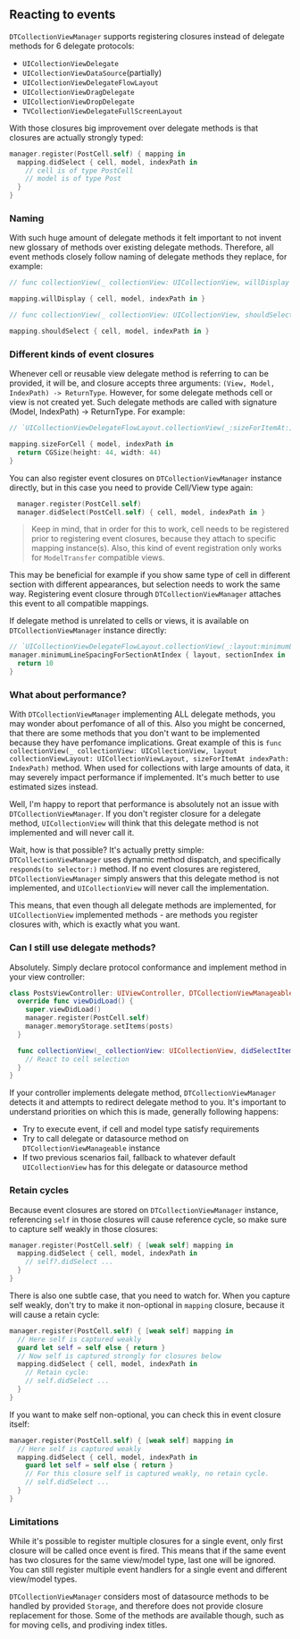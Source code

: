 ## Reacting to events

`DTCollectionViewManager` supports registering closures instead of delegate methods for 6 delegate protocols:

* `UICollectionViewDelegate`
* `UICollectionViewDataSource`(partially)
* `UICollectionViewDelegateFlowLayout`
* `UICollectionViewDragDelegate`
* `UICollectionViewDropDelegate`
* `TVCollectionViewDelegateFullScreenLayout`

With those closures big improvement over delegate methods is that closures are actually strongly typed:

```swift
manager.register(PostCell.self) { mapping in
  mapping.didSelect { cell, model, indexPath in
    // cell is of type PostCell
    // model is of type Post
  }
}
```

### Naming

With such huge amount of delegate methods it felt important to not invent new glossary of methods over existing delegate methods. Therefore, all event methods closely follow naming of delegate methods they replace, for example:

```swift
// func collectionView(_ collectionView: UICollectionView, willDisplay cell: UICollectionViewCell, forItemAt indexPath: IndexPath)

mapping.willDisplay { cell, model, indexPath in }

// func collectionView(_ collectionView: UICollectionView, shouldSelectItemAt indexPath: IndexPath) -> Bool

mapping.shouldSelect { cell, model, indexPath in }
```

### Different kinds of event closures

Whenever cell or reusable view delegate method is referring to can be provided, it will be, and closure accepts three arguments: `(View, Model, IndexPath) -> ReturnType`. However, for some delegate methods cell or view is not created yet. Such delegate methods are called with signature (Model, IndexPath) -> ReturnType. For example:

```swift
// `UICollectionViewDelegateFlowLayout.collectionView(_:sizeForItemAt:)`

mapping.sizeForCell { model, indexPath in
  return CGSize(height: 44, width: 44)
}
```

You can also register event closures on `DTCollectionViewManager` instance directly, but in this case you need to provide Cell/View type again:

```swift
  manager.register(PostCell.self)
  manager.didSelect(PostCell.self) { cell, model, indexPath in }
```

> Keep in mind, that in order for this to work, cell needs to be registered prior to registering event closures, because they attach to specific mapping instance(s). Also, this kind of event registration only works for `ModelTransfer` compatible views.

This may be beneficial for example if you show same type of cell in different section with different appearances, but selection needs to work the same way. Registering event closure through `DTCollectionViewManager` attaches this event to all compatible mappings.

If delegate method is unrelated to cells or views, it is available on `DTCollectionViewManager` instance directly:

```swift
// `UICollectionViewDelegateFlowLayout.collectionView(_:layout:minimumLineSpacingForSectionAt:)`
manager.minimumLineSpacingForSectionAtIndex { layout, sectionIndex in
  return 10
}
```

### What about performance?

With `DTCollectionViewManager` implementing ALL delegate methods, you may wonder about perfomance of all of this. Also you might be concerned, that there are some methods that you don't want to be implemented because they have perfomance implications. Great example of this is `func collectionView(_ collectionView: UICollectionView, layout collectionViewLayout: UICollectionViewLayout, sizeForItemAt indexPath: IndexPath)` method. When used for collections with large amounts of data, it may severely impact performance if implemented. It's much better to use estimated sizes instead.

Well, I'm happy to report that performance is absolutely not an issue with `DTCollectionViewManager`. If you don't register closure for a delegate method, `UICollectionView` will think that this delegate method is not implemented and will never call it.

Wait, how is that possible? It's actually pretty simple: `DTCollectionViewManager` uses dynamic method dispatch, and specifically `responds(to selector:)` method. If no event closures are registered, `DTCollectionViewManager` simply answers that this delegate method is not implemented, and `UICollectionView` will never call the implementation.

This means, that even though all delegate methods are implemented, for `UICollectionView` implemented methods - are methods you register closures with, which is exactly what you want.

### Can I still use delegate methods?

Absolutely. Simply declare protocol conformance and implement method in your view controller:

```swift
class PostsViewController: UIViewController, DTCollectionViewManageable, UICollectionViewDelegate {
  override func viewDidLoad() {
    super.viewDidLoad()
    manager.register(PostCell.self)
    manager.memoryStorage.setItems(posts)
  }

  func collectionView(_ collectionView: UICollectionView, didSelectItemAt indexPath: IndexPath) {
    // React to cell selection
  }
}
```

If your controller implements delegate method, `DTCollectionViewManager` detects it and attempts to redirect delegate method to you. It's important to understand priorities on which this is made, generally following happens:

* Try to execute event, if cell and model type satisfy requirements
* Try to call delegate or datasource method on `DTCollectionViewManageable` instance
* If two previous scenarios fail, fallback to whatever default `UICollectionView` has for this delegate or datasource method

### Retain cycles

Because event closures are stored on `DTCollectionViewManager` instance, referencing `self` in those closures will cause reference cycle, so make sure to capture self weakly in those closures:

```swift
manager.register(PostCell.self) { [weak self] mapping in
  mapping.didSelect { cell, model, indexPath in
    // self?.didSelect ...
  }
}
```

There is also one subtle case, that you need to watch for. When you capture self weakly, don't try to make it non-optional in `mapping` closure, because it will cause a retain cycle:

```swift
manager.register(PostCell.self) { [weak self] mapping in
  // Here self is captured weakly
  guard let self = self else { return }
  // Now self is captured strongly for closures below
  mapping.didSelect { cell, model, indexPath in
    // Retain cycle:
    // self.didSelect ...
  }
}
```

If you want to make self non-optional, you can check this in event closure itself:

```swift
manager.register(PostCell.self) { [weak self] mapping in
  // Here self is captured weakly
  mapping.didSelect { cell, model, indexPath in
    guard let self = self else { return }
    // For this closure self is captured weakly, no retain cycle.
    // self.didSelect ...
  }
}
```

### Limitations

While it's possible to register multiple closures for a single event, only first closure will be called once event is fired. This means that if the same event has two closures for the same view/model type, last one will be ignored. You can still register multiple event handlers for a single event and different view/model types.

`DTCollectionViewManager` considers most of datasource methods to be handled by provided `Storage`, and therefore does not provide closure replacement for those. Some of the methods are available though, such as for moving cells, and prodiving index titles.
